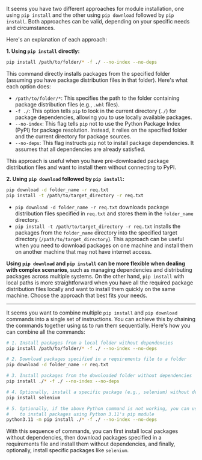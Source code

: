 It seems you have two different approaches for module installation, one using `pip install` and the other using `pip download` followed by `pip install`. Both approaches can be valid, depending on your specific needs and circumstances.

Here's an explanation of each approach:

**1. Using `pip install` directly:**

```bash
pip install /path/to/folder/* -f ./ --no-index --no-deps
```

This command directly installs packages from the specified folder (assuming you have package distribution files in that folder). Here's what each option does:

- `/path/to/folder/*`: This specifies the path to the folder containing package distribution files (e.g., `.whl` files).
- `-f ./`: This option tells `pip` to look in the current directory (`./`) for package dependencies, allowing you to use locally available packages.
- `--no-index`: This flag tells `pip` not to use the Python Package Index (PyPI) for package resolution. Instead, it relies on the specified folder and the current directory for package sources.
- `--no-deps`: This flag instructs `pip` not to install package dependencies. It assumes that all dependencies are already satisfied.

This approach is useful when you have pre-downloaded package distribution files and want to install them without connecting to PyPI.

**2. Using `pip download` followed by `pip install`:**

```bash
pip download -d folder_name -r req.txt
pip install -t /path/to/target_directory -r req.txt
```

- `pip download -d folder_name -r req.txt` downloads package distribution files specified in `req.txt` and stores them in the `folder_name` directory.
- `pip install -t /path/to/target_directory -r req.txt` installs the packages from the `folder_name` directory into the specified target directory (`/path/to/target_directory`). This approach can be useful when you need to download packages on one machine and install them on another machine that may not have internet access.

**Using `pip download` and `pip install` can be more flexible when dealing with complex scenarios**, such as managing dependencies and distributing packages across multiple systems. On the other hand, `pip install` with local paths is more straightforward when you have all the required package distribution files locally and want to install them quickly on the same machine. Choose the approach that best fits your needs.

-------


It seems you want to combine multiple `pip install` and `pip download` commands into a single set of instructions. You can achieve this by chaining the commands together using `&&` to run them sequentially. Here's how you can combine all the commands:

```bash
# 1. Install packages from a local folder without dependencies
pip install /path/to/folder/* -f ./ --no-index --no-deps

# 2. Download packages specified in a requirements file to a folder
pip download -d folder_name -r req.txt

# 3. Install packages from the downloaded folder without dependencies
pip install ./* -f ./ --no-index --no-deps

# 4. Optionally, install a specific package (e.g., selenium) without dependencies
pip install selenium

# 5. Optionally, if the above Python command is not working, you can use this
#    to install packages using Python 3.11's pip module
python3.11 -m pip install ./* -f ./ --no-index --no-deps
```

With this sequence of commands, you can first install local packages without dependencies, then download packages specified in a requirements file and install them without dependencies, and finally, optionally, install specific packages like `selenium`.

